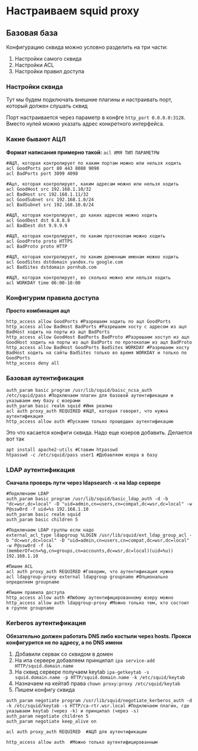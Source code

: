 # Настраиваем squid proxy

## Базовая база 

Конфигурацию сквида можно условно разделить на три части:
1. Настройки самого сквида
2. Настройки ACL
3. Настройки правил доступа

### Настройки сквида

Тут мы будем подключать внешние плагины и настраивать порт, который должен слушать сквид

Порт настраивается через параметр в конфге `http_port 0.0.0.0:3128`. Вместо нулей можно указать адрес конкретного интерфейса.

### Какие бывают АЦЛ

**Формат написания примерно такой:** `acl ИМЯ ТИП ПАРАМЕТРЫ`

```
#АЦЛ, которая контролирует по каким портам можно или нельзя ходить
acl GoodPorts port 80 443 8080 9090  
acl BadPorts port 3099 4098 

#Ацл, которая контролирует, каким адресам можно или нельзя ходить
acl GoodHost src 192.168.1.10/32 
acl BadHost src 192.168.1.11/32
acl GoodSubnet src 192.168.1.0/24
acl BadSubnet src 192.168.10.0/24

#АЦЛ, которая контролирует, до каких адресов можно ходить
acl GoodDest dst 8.8.8.8 
acl BadDest dst 9.9.9.9

#АЦЛ, которая контролирует, по каким протоколам можно ходить
acl GoodProto proto HTTPS
acl BadProto proto HTTP

#АЦЛ, которая контролирует, по каким доменным именам можно ходить
acl GoodSites dstdomain yandex.ru google.com
acl BadSites dstdomain pornhub.com

#АЦЛ, которая контролирует, во сколько можно или нельзя ходить
acl WORKDAY time 06:00-18:00
```

### Конфигурим правила доступа

**Просто комбинация ацл**

```
http_access allow GoodPorts #Разрешаем ходить по ацл GoodPorts
http_access allow BadHost BadPorts #Разрешаем хосту с адресом из ацл BadHost ходить на порты из ацл BadPorts
http_access allow GoodHost BadPorts BadProto #Разрешаем хоступ из ацл GoodHost ходить на порты из ацл BadPorts по протоколам из ацл BadProto
http_access allow BadHost GoodPorts BadSites WORKDAY #Разрешаем хосту BadHost ходить на сайты BadSites только во время WORKDAY и только по GoodPorts
http_access deny all
```

### Базовая аутентификация

```
auth_param basic program /usr/lib/squid/baisc_ncsa_auth /etc/squid/pass #Подключаем плагин для базовой аутентификации и указываем ему базу с юзерами
auth_param basic realm squid #Имя реалма
acl auth proxy_auth REQUIRED #АЦЛ, которая говорит, что нужна аутентификация
http_access allow auth #Пускаем только прошедших аутентификацию
```

Это что касается конфиги сквида. Надо еще юзеров добавить. Делается вот так

```
apt install apache2-utils #Ставим htpasswd
htpasswd -c /etc/squid/pass user1 #Добавляем юзера в базу
```

### LDAP аутентификация

**Сначала проверь пути через ldapsearch -x на ldap сервере**

```
#Подключаем LDAP
auth_param basic program /usr/lib/squid/basic_ldap_auth -d -b "dc=wsr,dc=local" -D "uid=admin,cn=users,cn=compat,dc=wsr,dc=local" -w P@ssw0rd -f uid=%s 192.168.1.10 
auth_param basic realm squid
auth_param basic children 5

#Подключаем LDAP группы если надо 
external_acl_type ldapgroup %LOGIN /usr/lib/squid/ext_ldap_group_acl -b "dc=wsr,dc=local" -D "uid=admin,cn=users,cn=compat,dc=wsr,dc=local" -w P@ssw0rd -f (&(memberOf=cn=%g,cn=groups,cn=accounts,dc=wsr,dc=local)(uid=%u)) 192.168.1.10

#Пишем ACL
acl auth proxy_auth REQUIRED #Говорим, что аутентификация нужна
acl ldapgroup-proxy external ldapgroup groupname #Опционально определяем groupname

#Пишем правила доступа
http_access allow auth #Любому аутентифицированному юзеру можно
http_access allow auth ldapgroup-proxy #Можно только тем, кто состоит в группе groupname
```

### Kerberos аутентификация

**Обязательно должен работать DNS либо костыли через hosts. Прокси конфигурится не по адресу, а по DNS имени**

1. Добавили сервак со сквидом в домен
2. На ипа сервере добавляем принципал `ipa service-add HTTP/squid.domain.name`
3. На сквид сервере получаем keytab `ipa-getkeytab -s squid.domain.name -p HTTP/squid.domain.name -k /etc/squid/keytab`
4. Назначаем на кейтаб права `chown proxy:proxy /etc/squid/keytab`
5. Пишем конфигу сквида

```
auth_param negotiate program /usr/lib/squid/negotiate_kerberos_auth -d -k /etc/squid/keytab -s HTTP/ca-rtr.wsr.local #Подключаем плагин, где указываем keytab (через -k) и принципал (через -s)
auth_param negotiate children 5
auth_param negotiate keep_alive on

acl auth proxy_auth REQUIRED  #АЦЛ для аутентификации

http_access allow auth  #Можно только аутентифицированным
```
